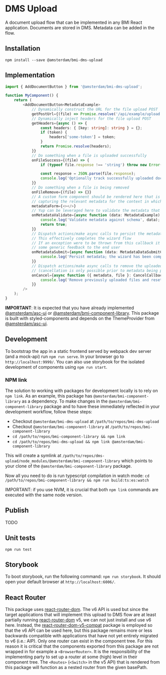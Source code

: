 # DMS Upload

A document upload flow that can be implemented in any BMI React application. Documents are stored in DMS. Metadata can be added in the flow.

## Installation

```shell
npm install --save @amsterdam/bmi-dms-upload
```

## Implementation

```typescript jsx
import { AddDocumentButton } from '@amsterdam/bmi-dms-upload';

function MyComponent() {
	return (
		<AddDocumentButton<MetadataExample>
			// Dynamically construct the URL for the file upload POST
			getPostUrl={(file) => Promise.resolve('/api/example/upload')}
			// Dynamically inject headers for the file upload POST
			getHeaders={async () => {
				const headers: { [key: string]: string } = {};
				if (token) {
					headers['some-token'] = token;
				}
				return Promise.resolve(headers);
			}}
			// Do something when a file is uploaded successfully
			onFileSuccess={(file) => {
				if (typeof file.response !== 'string') throw new Error('BUG: no response provided to onFileSuccess callback');

				const response = JSON.parse(file.response);
				console.log('Optionally track successfully uploaded documents in state', response);
			}}
			// Do something when a file is being removed
			onFileRemove={(file) => {}}
			// A custom form component should be rendered here that is specifically geared towards
			// capturing the relevant metadata for the context in which this button is implemented
			metadataForm={<></>}
			// Yup can be leveraged here to validate the metadata that was captured with the form
			onMetadataValidate={async function (data: MetadataExample) {
				console.log('Validate metadata against schema', data);
				return true;
			}}
			// Dispatch actions/make async calls to persist the metadata
			// This effectively completes the wizard flow
			// If an exception were to be thrown from this callback it is gracefully handled with
			// some generic feedback to the end user
			onMetadataSubmit={async function (data: MetadataDataSubmitCallbackArg<MetadataExample>) {
				console.log('Persist metadata; the wizard has been completed and will be closed after this.');
			}}
			// Dispatch actions/make async calls to remove the uploaded files from DMS
			// (cancellation is only possible prior to metadata being persisted)
			onCancel={async function ({ metadata, file }: CancelCallbackArg<MetadataExample>) {
				console.log('Remove previously uploaded files and reset state.');
			}}
		/>
	);
}
```

**IMPORTANT**: It is expected that you have already implemented [@amsterdam/asc-ui](https://www.npmjs.com/package/@amsterdam/asc-ui) or
[@amsterdam/bmi-component-library](https://www.npmjs.com/package/@amsterdam/asc-ui). This package is built with styled-components and depends on the ThemeProvider
from [@amsterdam/asc-ui](https://www.npmjs.com/package/@amsterdam/asc-ui).

## Development

To bootstrap the app in a static frontend served by webpack dev server (and a mock-api) run `npm run serve`. In 
your browser go to `http://localhost:9999/`.
You can also use storybook for the isolated development of components using `npm run start`.

### NPM link

The solution to working with packages for development locally is to rely on `npm link`.
As an example, this package has `@amsterdam/bmi-component-library` as a dependency. To make changes in the
`@amsterdam/bmi-component-library` package and to have these immediately reflected in your development workflow, follow
these steps:

- Checkout `@amsterdam/bmi-dms-upload` at `/path/to/repos/bmi-dms-upload`
- Checkout `@amsterdam/bmi-component-library` at `/path/to/repos/bmi-component-library`
- `cd /path/to/repos/bmi-component-library && npm link`
- `cd /path/to/repos/bmi-dms-upload && npm link @amsterdam/bmi-component-library`

This will create a symlink at `/path/to/repos/dms-upload/node_modules/@amsterdam/bmi-component-library` which points to
your clone of the `@amsterdam/bmi-component-library` package.

Now all you need to do is run typescript compilation in watch mode:
`cd /path/to/repos/bmi-component-library && npm run build:ts:es:watch`

IMPORTANT: if you use NVM, it is crucial that both `npm link` commands are executed with the same node version.

## Publish

TODO

## Unit tests

`npm run test`

## Storybook

To boot storybook, run the following command: `npm run storybook`. It should open your default browser at
`http://localhost:6006/`.

## React Router

This package uses [react-router-dom](https://www.npmjs.com/package/react-router-dom). The v6 API is used but since the 
target applications that will implement this upload to DMS flow are at least partially running 
[react-router-dom](https://www.npmjs.com/package/react-router-dom) v5, we can not just install and use v6 here.
Instead, the [react-router-dom-v5-compat](https://www.npmjs.com/package/react-router-dom-v5-compat) package is 
employed so that the v6 API can be used here, but this package remains more or less backwards compatible with 
applications that have not yet entirely migrated to v6 (i.e.: AIP).
Only one router can exist in the component tree. For this reason it is critical that the components exported from 
this package are not wrapped in for example a `<BrowserRouter>`. It is the responsibility of the implementing party 
to set up a router at some (high) level in their component tree. The `<Routes>` (`<Switch>` in the v5 API) that is 
rendered from this package will function as a nested router from the given basePath.   
